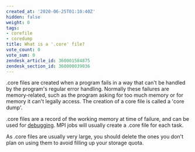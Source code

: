 ```yaml
---
created_at: '2020-06-25T01:10:40Z'
hidden: false
weight: 0
tags:
- corefile
- coredump
title: What is a '.core' file?
vote_count: 0
vote_sum: 0
zendesk_article_id: 360001584875
zendesk_section_id: 360000039036
---
```


.core files are created when a program fails in a way that can't be
handled by the program's regular error handling. Normally these failures
are memory-related, such as the program asking for too much memory or
for memory it can't legally access. The creation of a core file is
called a 'core dump'.

.core files are a record of the working memory at time of failure, and
can be used for
[debugging](../../Scientific_Computing/Profiling_and_Debugging/Debugging.md).
MPI jobs will usually create a .core file for each task.

As .core files are usually very large, you should delete the ones you
don't plan on using them to avoid filling up your storage quota.
